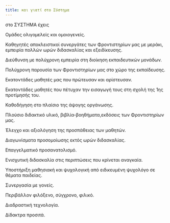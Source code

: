 ```yaml
---
title: και γιατί στο Σύστημα
---
```


στο  ΣΥΣΤΗΜΑ έχεις

Ομάδες ολιγομελείς και ομοιογενείς.

Καθηγητές αποκλειστικοί συνεργάτες των Φροντιστηρίων μας με μεράκι, εμπειρία πολλών ωρών  διδασκαλίας και εξειδίκευσης.

Διεύθυνση με πολύχρονη εμπειρία στη διοίκηση εκπαιδευτικών μονάδων.

Πολύχρονη παρουσία των Φροντιστηρίων
μας στο χώρο της εκπαίδευσης.

Εκατοντάδες μαθητές μας που πρώτευσαν και αρίστευσαν.

Εκατοντάδες μαθητές που πέτυχαν την  εισαγωγή τους στη σχολή της 1ης προτίμησής του.

Καθοδήγηση στο πλαίσιο της άψογης οργάνωσης.

Πλούσιο διδακτικό υλικό, βιβλία-βοηθήματα,εκδόσεις των Φροντιστηρίων μας.

Έλεγχο και αξιολόγηση της προσπάθειας των μαθητών.

Διαγωνίσματα προσομοίωσης εκτός ωρών διδασκαλίας.

Επαγγελματικό προσανατολισμό.

Ενισχυτική διδασκαλία στις περιπτώσεις που κρίνεται αναγκαία.

Υποστήριξη μαθησιακή και ψυχολογική από ειδικευμένη ψυχολόγο σε θέματα παιδείας.

Συνεργασία με γονείς.

Περιβάλλον φιλόξενο, σύγχρονο, φιλικό.

Διαδραστική τεχνολογία.

Δίδακτρα προσιτά.
